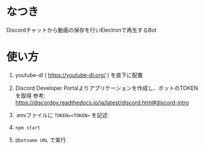 # なつき
Discordチャットから動画の保存を行いElectronで再生するBot

# 使い方
1. youtube-dl ( https://youtube-dl.org/ ) を直下に配置

2. Discord Developer Portalよりアプリケーションを作成し、ボットのTOKENを取得
参考: https://discordpy.readthedocs.io/ja/latest/discord.html#discord-intro

3. .envファイルに `TOKEN=<TOKEN>` を記述

4. `npm start`

5. `@botname URL` で実行